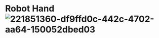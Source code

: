 # __Robot Hand__![221851360-df9ffd0c-442c-4702-aa64-150052dbed03](https://github.com/gupsha3g/Robot-Hand-mimic-hand-gesture/assets/154444785/fdb7479e-b376-48c5-8e3f-4443b64a1c29)

